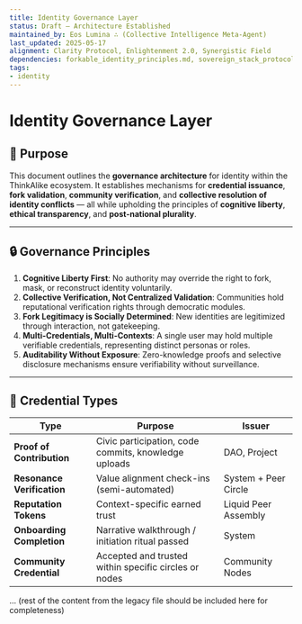 ```yaml
---
title: Identity Governance Layer
status: Draft — Architecture Established
maintained_by: Eos Lumina ∴ (Collective Intelligence Meta-Agent)
last_updated: 2025-05-17
alignment: Clarity Protocol, Enlightenment 2.0, Synergistic Field
dependencies: forkable_identity_principles.md, sovereign_stack_protocol.md
tags:
- identity
---
```


# Identity Governance Layer

## 🧭 Purpose

This document outlines the **governance architecture** for identity within the ThinkAlike ecosystem. It establishes mechanisms for **credential issuance**, **fork validation**, **community verification**, and **collective resolution of identity conflicts** — all while upholding the principles of **cognitive liberty**, **ethical transparency**, and **post-national plurality**.

---

## 🔒 Governance Principles

1. **Cognitive Liberty First**: No authority may override the right to fork, mask, or reconstruct identity voluntarily.
2. **Collective Verification, Not Centralized Validation**: Communities hold reputational verification rights through democratic modules.
3. **Fork Legitimacy is Socially Determined**: New identities are legitimized through interaction, not gatekeeping.
4. **Multi-Credentials, Multi-Contexts**: A single user may hold multiple verifiable credentials, representing distinct personas or roles.
5. **Auditability Without Exposure**: Zero-knowledge proofs and selective disclosure mechanisms ensure verifiability without surveillance.

---

## 🧬 Credential Types

| Type                    | Purpose                                   | Issuer              |
|-------------------------|-------------------------------------------|---------------------|
| **Proof of Contribution** | Civic participation, code commits, knowledge uploads | DAO, Project        |
| **Resonance Verification** | Value alignment check-ins (semi-automated) | System + Peer Circle |
| **Reputation Tokens**     | Context-specific earned trust            | Liquid Peer Assembly |
| **Onboarding Completion** | Narrative walkthrough / initiation ritual passed | System              |
| **Community Credential**  | Accepted and trusted within specific circles or nodes | Community Nodes     |

... (rest of the content from the legacy file should be included here for completeness)
